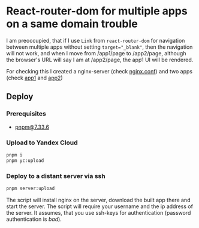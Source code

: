 # React-router-dom for multiple apps on a same domain trouble

I am preoccupied, that if I use `Link` from `react-router-dom` for navigation between multiple apps without setting `target="_blank"`, then the navigation will not work, and when I move from /app1/page to /app2/page, although the browser's URL will say I am at /app2/page, the app1 UI will be rendered.

For checking this I created a nginx-server (check [nginx.conf](./nginx.conf)) and two apps (check [app1](./packages/app1) and [app2](./packages/app2))

## Deploy

### Prerequisites

- pnpm@7.33.6

### Upload to Yandex Cloud

```Bash
pnpm i
pnpm yc:upload
```

### Deploy to a distant server via ssh

```Bash
pnpm server:upload
```

The script will install nginx on the server, download the built app there and start the server. The script will require your username and the ip address of the server. It assumes, that you use ssh-keys for authentication (password authentication is _bad_).
